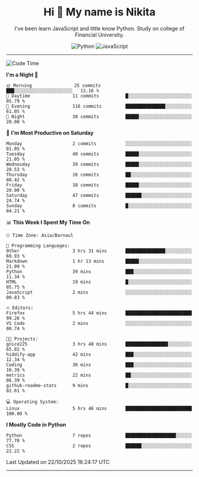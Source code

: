 <h1 align="center">Hi 👋 My name is Nikita</h1>

<p align="center"> I've been learn JavaScript and little know Python. Study on college of Financial University. </p>

<div align="center">

![Python](https://img.shields.io/badge/python-3670A0?style=for-the-badge&logo=python&logoColor=ffdd54)
![JavaScript](https://img.shields.io/badge/javascript-%23323330.svg?style=for-the-badge&logo=javascript&logoColor=%23F7DF1E)

</div>

------

<!--START_SECTION:waka-->
![Code Time](http://img.shields.io/badge/Code%20Time-54%20hrs%204%20mins-blue)

**I'm a Night 🦉** 

```text
🌞 Morning                25 commits          ███░░░░░░░░░░░░░░░░░░░░░░   13.16 % 
🌆 Daytime                11 commits          █░░░░░░░░░░░░░░░░░░░░░░░░   05.79 % 
🌃 Evening                116 commits         ███████████████░░░░░░░░░░   61.05 % 
🌙 Night                  38 commits          █████░░░░░░░░░░░░░░░░░░░░   20.00 % 
```
📅 **I'm Most Productive on Saturday** 

```text
Monday                   2 commits           ░░░░░░░░░░░░░░░░░░░░░░░░░   01.05 % 
Tuesday                  40 commits          █████░░░░░░░░░░░░░░░░░░░░   21.05 % 
Wednesday                39 commits          █████░░░░░░░░░░░░░░░░░░░░   20.53 % 
Thursday                 16 commits          ██░░░░░░░░░░░░░░░░░░░░░░░   08.42 % 
Friday                   38 commits          █████░░░░░░░░░░░░░░░░░░░░   20.00 % 
Saturday                 47 commits          ██████░░░░░░░░░░░░░░░░░░░   24.74 % 
Sunday                   8 commits           █░░░░░░░░░░░░░░░░░░░░░░░░   04.21 % 
```


📊 **This Week I Spent My Time On** 

```text
🕑︎ Time Zone: Asia/Barnaul

💬 Programming Languages: 
Other                    3 hrs 31 mins       ███████████████░░░░░░░░░░   60.93 % 
Markdown                 1 hr 13 mins        █████░░░░░░░░░░░░░░░░░░░░   21.09 % 
Python                   39 mins             ███░░░░░░░░░░░░░░░░░░░░░░   11.34 % 
HTML                     19 mins             █░░░░░░░░░░░░░░░░░░░░░░░░   05.75 % 
JavaScript               2 mins              ░░░░░░░░░░░░░░░░░░░░░░░░░   00.83 % 

🔥 Editors: 
Firefox                  5 hrs 44 mins       █████████████████████████   99.26 % 
VS Code                  2 mins              ░░░░░░░░░░░░░░░░░░░░░░░░░   00.74 % 

🐱‍💻 Projects: 
gnice225                 3 hrs 48 mins       ████████████████░░░░░░░░░   65.82 % 
hiddify-app              42 mins             ███░░░░░░░░░░░░░░░░░░░░░░   12.34 % 
Coding                   36 mins             ███░░░░░░░░░░░░░░░░░░░░░░   10.39 % 
metrics                  22 mins             ██░░░░░░░░░░░░░░░░░░░░░░░   06.39 % 
github-readme-stats      9 mins              █░░░░░░░░░░░░░░░░░░░░░░░░   02.61 % 

💻 Operating System: 
Linux                    5 hrs 46 mins       █████████████████████████   100.00 % 
```

**I Mostly Code in Python** 

```text
Python                   7 repos             ███████████████████░░░░░░   77.78 % 
CSS                      2 repos             ██████░░░░░░░░░░░░░░░░░░░   22.22 % 
```




 Last Updated on 22/10/2025 18:24:17 UTC
<!--END_SECTION:waka-->
------
